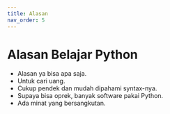 ```yaml
---
title: Alasan
nav_order: 5
---
```


# Alasan Belajar Python

- Alasan ya bisa apa saja.
- Untuk cari uang.
- Cukup pendek dan mudah dipahami syntax-nya.
- Supaya bisa oprek, banyak software pakai Python.
- Ada minat yang bersangkutan.

